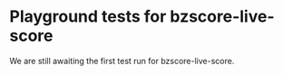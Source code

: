 # Playground tests for bzscore-live-score
We are still awaiting the first test run for bzscore-live-score.

